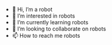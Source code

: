 - 👋 Hi, I’m a robot
- 👀 I’m interested in robots
- 🌱 I’m currently learning robots
- 💞️ I’m looking to collaborate on robots
- 📫 How to reach me robots

<!---
marekp-zebbra/marekp-zebbra is a ✨ special ✨ repository because its `README.md` (this file) appears on your GitHub profile.
You can click the Preview link to take a look at your changes.
--->
